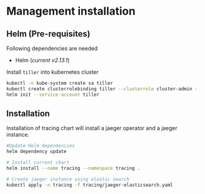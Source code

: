 # Management installation

## Helm (Pre-requisites)

Following dependencies are needed

- Helm (*current v2.13.1*)

Install `tiller` into kubernetes cluster

```bash
kubectl -n kube-system create sa tiller
kubectl create clusterrolebinding tiller --clusterrole cluster-admin --serviceaccount=kube-system:tiller
helm init --service-account tiller
```

## Installation

Installation of tracing chart will install a jaeger operator and a jaeger instance.

```bash
#Update Helm dependencies
helm dependency update

# Install current chart
helm install --name tracing --namespace tracing .

# Create jaeger instance using elastic search
kubectl apply -n tracing -f tracing/jaeger-elasticsearch.yaml
```